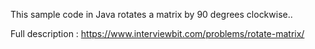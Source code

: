 This sample code in Java rotates a matrix by 90 degrees clockwise..

Full description : https://www.interviewbit.com/problems/rotate-matrix/
